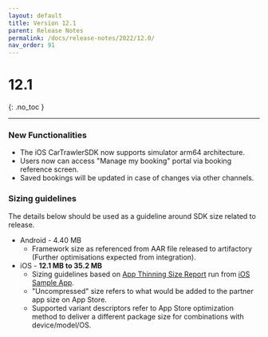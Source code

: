 ```yaml
---
layout: default
title: Version 12.1
parent: Release Notes
permalink: /docs/release-notes/2022/12.0/
nav_order: 91
---
```


# 12.1

{: .no_toc }

---

### New Functionalities

* The iOS CarTrawlerSDK now supports simulator arm64 architecture.
* Users now can access "Manage my booking" portal via booking reference screen.
* Saved bookings will be updated in case of changes via other channels.


### Sizing guidelines
The details below should be used as a guideline around SDK size related to release.
* Android - 4.40 MB
  * Framework size as referenced from AAR file released to artifactory (Further optimisations expected from integration).
* iOS - **12.1 MB to 35.2 MB**
    * Sizing guidelines based on <a href="https://github.com/cartrawler/cartrawler.github.io/blob/master/ios-report.txt" target="_blank">App Thinning Size Report</a> run from <a href="https://github.com/cartrawler/cartrawler-ios-integration" target="_blank">iOS Sample App</a>.
    * "Uncompressed" size refers to what would be added to the partner app size on App Store.
    * Supported variant descriptors refer to App Store optimization method to deliver a different package size for combinations with device/model/OS.

